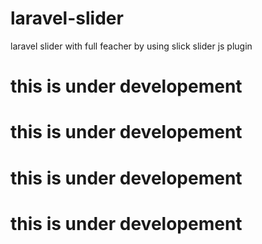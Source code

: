 # laravel-slider
laravel slider with full feacher by using slick slider js plugin

# this is under developement 

# this is under developement 

# this is under developement 

# this is under developement 
